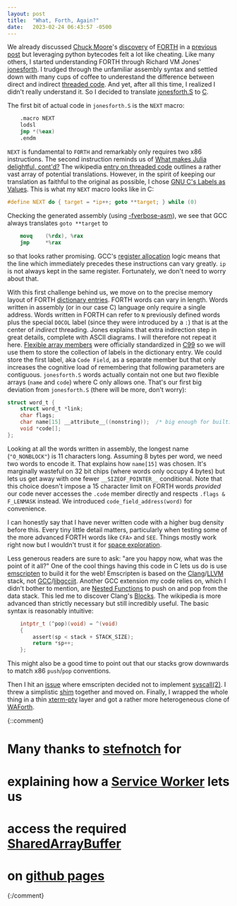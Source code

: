 ```yaml
---
layout: post
title:  "What, Forth, Again?"
date:   2023-02-24 06:43:57 -0500
---
```


We already discussed [Chuck Moore](https://en.wikipedia.org/wiki/Charles_H._Moore)'s 
[discovery](https://news.ycombinator.com/item?id=18227631) of [FORTH](https://colorforth.github.io/HOPL.html)
in a [previous post](/2022/05/28/what-is-forth.html) but leveraging python bytecodes felt a lot like
cheating.  Like many others, I started understanding FORTH through Richard VM Jones'
[jonesforth](https://rwmj.wordpress.com/2010/08/07/jonesforth-git-repository/).  I trudged through
the unfamiliar assembly syntax and settled down with many cups of coffee to underestand the difference
between direct and indirect [threaded code](http://home.claranet.nl/users/mhx/Forth_Bell.pdf).  And yet, after
all this time, I realized I didn't really understand it.  So I decided to translate 
[jonesforth.S](http://home.claranet.nl/users/mhx/Forth_Bell.pdf) to 
[C](https://en.wikipedia.org/wiki/C_(programming_language)).

The first bit of actual code in `jonesforth.S` is the `NEXT` macro:
```nasm
	.macro NEXT
	lodsl
	jmp *(%eax)
	.endm
```
`NEXT` is fundamental to `FORTH` and remarkably only requires two x86 instructions.  The second instruction
reminds us of [What makes Julia delightful, cont'd?](/2022/05/26/what-makes-julia-delightful.html)  The
wikipedia [entry on threaded code](https://en.wikipedia.org/wiki/Threaded_code) outlines a rather vast array
of potential translations.  However, in the spirit of keeping our translation as faithful to the original as
possible, I chose [GNU C's Labels as Values](https://gcc.gnu.org/onlinedocs/gcc/Labels-as-Values.html). This
is what my `NEXT` macro looks like in C:
```c
#define NEXT do { target = *ip++; goto **target; } while (0)
```
Checking the generated assembly (using [-fverbose-asm](https://renenyffenegger.ch/notes/development/languages/C-C-plus-plus/GCC/options/f/verbose-asm)),
we see that GCC always translates `goto **target` to
```nasm
    movq    (%rdx), %rax
    jmp     *%rax
```
so that looks rather promising.  GCC's [register allocation](https://gcc.gnu.org/wiki/RegisterAllocation) logic
means that the line which immediately precedes these instructions can vary greatly.  `ip` is not always kept in
the same register.  Fortunately, we don't need to worry about that.

With this first challenge behind us, we move on to the precise memory layout of FORTH 
[dictionary entries](https://en.wikipedia.org/wiki/Forth_(programming_language)#Dictionary_entry).  FORTH words
can vary in length.  Words written in assembly (or in our case C) language only require a single address.  Words
written in FORTH can refer to `N` previously defined words plus the special `DOCOL` label (since they were
introduced by a `:`) that is at the center of _indirect_ threading.  Jones explains that extra indirection step
in great details, complete with ASCII diagrams.  I will therefore not repeat it here.
[Flexible array members](https://en.wikipedia.org/wiki/Flexible_array_member) were officially standardized
in [C99](https://en.wikipedia.org/wiki/C99) so we will use them to store the collection of labels in the dictionary
entry.  We could store the first label, aka `Code Field`, as a separate member but that only increases the
cognitive load of remembering that following parameters are contiguous.  `jonesforth.S` words actually contain
not one but _two_ flexible arrays (`name` and `code`) where C only allows one.  That's our first big deviation
from `jonesforth.S` (there will be more, don't worry):
```c
struct word_t {
    struct word_t *link;
    char flags;
    char name[15] __attribute__((nonstring));  /* big enough for builtins, forth words might overflow  */
    void *code[];
};
```
Looking at all the words written in assembly, the longest name (`"O_NONBLOCK"`) is 11 characters long.  Assuming
8 bytes per word, we need two words to encode it.  That explains how `name[15]` was chosen.  It's marginally wasteful
on 32 bit chips (where words only occupy 4 bytes) but lets us get away with one fewer `__SIZEOF_POINTER__` conditional.
Note that this choice doesn't impose a 15 character limit on FORTH words _provided_ our code never accesses the `.code`
member directly and respects `.flags & F_LENMASK` instead.  We introduced `code_field_address(word)` for convenience.

I can honestly say that I have never written code with a higher bug density before this.  Every tiny little detail
matters, particularly when testing some of the more advanced FORTH words like `CFA>` and `SEE`.  Things mostly work
right now but I wouldn't trust it for [space exploration](https://groups.google.com/g/alt.folklore.science/c/gRF-EyF-1rM).

Less generous readers are sure to ask: "are you happy now, what was the point of it all?"  One of the cool things
having this code in C lets us do is use [emscripten](https://emscripten.org/) to build it for the web!  Emscripten is
based on the [Clang](https://clang.llvm.org/)/[LLVM](https://llvm.org/) stack,
not [GCC](https://gcc.gnu.org/)/[libgccjit](https://gcc.gnu.org/wiki/JIT).  Another GCC extension my code relies on,
which I didn't bother to mention, are [Nested Functions](https://gcc.gnu.org/onlinedocs/gcc/Nested-Functions.html) to
push on and pop from the data stack.  This led me to discover Clang's [Blocks](https://en.wikipedia.org/wiki/Blocks_(C_language_extension)).
The wikipedia is more advanced than strictly necessary but still incredibly useful.  The basic syntax is reasonably intuitive:
```c
    intptr_t (^pop)(void) = ^(void)
    {
        assert(sp < stack + STACK_SIZE);
        return *sp++;
    };
```
This might also be a good time to point out that our stacks grow downwards to match x86 `push`/`pop` conventions.

Then I hit an [issue](https://github.com/emscripten-core/emscripten/issues/6708) where emscripten decided not to
implement [syscall(2)](https://man7.org/linux/man-pages/man2/syscall.2.html).  I threw a simplistic
[shim](https://en.wikipedia.org/wiki/Shim_(computing)) together and moved on.  Finally, I wrapped the whole thing
in a thin [xterm-pty](https://xterm-pty.netlify.app/) layer and got a rather more heterogeneous clone of
[WAForth](https://el-tramo.be/blog/waforth/).  

{::comment}
# Many thanks to [stefnotch](https://github.com/stefnotch) for
# explaining how a [Service Worker](https://developer.mozilla.org/en-US/docs/Web/API/Service_Worker_API) lets us
# access the required [SharedArrayBuffer](https://developer.mozilla.org/en-US/docs/Web/JavaScript/Reference/Global_Objects/SharedArrayBuffer)
# on [github pages](https://stefnotch.github.io/web/COOP%20and%20COEP%20Service%20Worker/)
{:/comment}

<div id="terminal"></div>
<script src="https://cdn.jsdelivr.net/npm/xterm@4.17.0/lib/xterm.min.js"></script>
<script src="https://cdn.jsdelivr.net/npm/xterm-pty@0.9.4/index.js"></script>
<script>
    const xterm = new Terminal();
    xterm.open(document.getElementById("terminal"));

    const { master, slave } = openpty();
    xterm.loadAddon(master);

    const worker = new Worker("/assets/js/4th.worker.js");
    const server = new TtyServer(slave);

    fetch("https://raw.githubusercontent.com/nornagon/jonesforth/master/jonesforth.f")
        .then((response) => response.arrayBuffer())
        .then((buffer) => {
            server.toWorkerBuf.push(...new Uint8Array(buffer));
            server.start(worker);
        });
</script>
